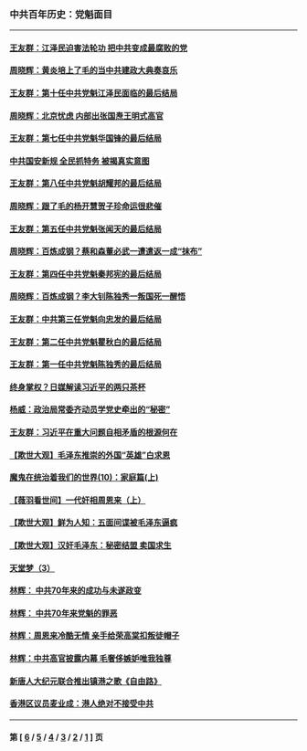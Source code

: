### 中共百年历史：党魁面目
---
#### [王友群：江泽民迫害法轮功 把中共变成最腐败的党](../../pages/nf1176107/n12947347.md?05290430) 
#### [周晓辉：黄炎培上了毛的当中共建政大典奏哀乐](../../pages/nf1176107/n12942780.md?05290430) 
#### [王友群：第十任中共党魁江泽民面临的最后结局](../../pages/nf1176107/n12933748.md?05290430) 
#### [周晓辉：北京忧虑 内部出张国焘王明式高官](../../pages/nf1176107/n12931709.md?05290430) 
#### [王友群：第七任中共党魁华国锋的最后结局](../../pages/nf1176107/n12918457.md?05290430) 
#### [中共国安新规 全民抓特务 被揭真实意图](../../pages/nf1176107/n12911615.md?05290430) 
#### [王友群：第八任中共党魁胡耀邦的最后结局](../../pages/nf1176107/n12902918.md?05290430) 
#### [周晓辉：跟了毛的杨开慧贺子珍命运很悲催](../../pages/nf1176107/n12877804.md?05290430) 
#### [王友群：第五任中共党魁张闻天的最后结局](../../pages/nf1176107/n12865420.md?05290430) 
#### [周晓辉：百炼成钢？蔡和森董必武一遭遣返一成“抹布”](../../pages/nf1176107/n12854806.md?05290430) 
#### [王友群：第四任中共党魁秦邦宪的最后结局](../../pages/nf1176107/n12855290.md?05290430) 
#### [周晓辉：百炼成钢？李大钊陈独秀一叛国死一醒悟](../../pages/nf1176107/n12847981.md?05290430) 
#### [王友群：中共第三任党魁向忠发的最后结局](../../pages/nf1176107/n12840390.md?05290430) 
#### [王友群：第二任中共党魁瞿秋白的最后结局](../../pages/nf1176107/n12824710.md?05290430) 
#### [王友群：第一任中共党魁陈独秀的最后结局](../../pages/nf1176107/n12809869.md?05290430) 
#### [终身掌权？日媒解读习近平的两只茶杯](../../pages/nf1176107/n12805064.md?05290430) 
#### [杨威：政治局常委齐动员学党史牵出的“秘密”](../../pages/nf1176107/n12764642.md?05290430) 
#### [王友群：习近平在重大问题自相矛盾的根源何在](../../pages/nf1176107/n12499563.md?05290430) 
#### [【欺世大观】毛泽东推崇的外国“英雄”白求恩](../../pages/nf1176107/n12362005.md?05290430) 
#### [魔鬼在统治着我们的世界(10)：家庭篇(上)](../../pages/nf1176107/n10435448.md?05290430) 
#### [【薇羽看世间】一代奸相周恩来（上）](../../pages/nf1176107/n12401109.md?05290430) 
#### [【欺世大观】鲜为人知：五面间谍被毛泽东逼疯](../../pages/nf1176107/n12358513.md?05290430) 
#### [【欺世大观】汉奸毛泽东：秘密结盟 卖国求生](../../pages/nf1176107/n12356888.md?05290430) 
#### [天堂梦（3）](../../pages/nf1176107/n11798321.md?05290430) 
#### [林辉： 中共70年来的成功与未遂政变](../../pages/nf1176107/n11559430.md?05290430) 
#### [林辉： 中共70年来党魁的罪恶](../../pages/nf1176107/n11555284.md?05290430) 
#### [林辉：周恩来冷酷无情 亲手给荣高棠扣叛徒帽子](../../pages/nf1176107/n11428903.md?05290430) 
#### [林辉：中共高官披露内幕 毛奢侈嫉妒唯我独尊](../../pages/nf1176107/n11403595.md?05290430) 
#### [新唐人大纪元联合推出镇港之歌《自由路》](../../pages/nf1176107/n11358327.md?05290430) 
#### [香港区议员麦业成：港人绝对不接受中共](../../pages/nf1176107/n11357422.md?05290430) 

---
#### 第 [ [6](./6.md?05290430) / [5](./5.md?05290430) / [4](./4.md?05290430) / [3](./3.md?05290430) / [2](./2.md?05290430) / [1](./1.md?05290430) ] 页
